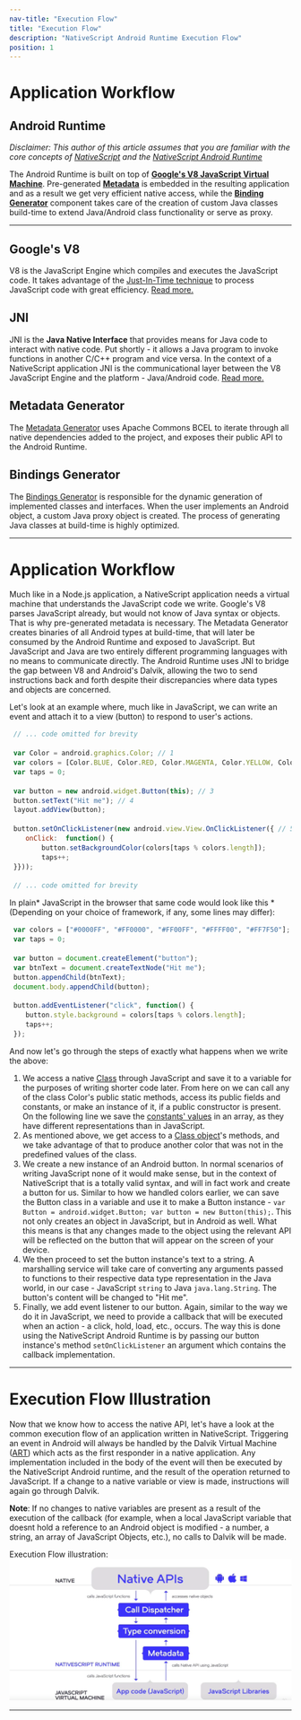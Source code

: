 ```yaml
---
nav-title: "Execution Flow"
title: "Execution Flow"
description: "NativeScript Android Runtime Execution Flow"
position: 1
---
```


# Application Workflow

Android Runtime 
---
_Disclaimer: This author of this article assumes that you are familiar with the core concepts of [NativeScript](http://docs.nativescript.org/) and the [NativeScript Android Runtime](../overview.md)_

The Android Runtime is built on top of **[Google's V8 JavaScript Virtual Machine](#googles-v8)**. Pre-generated **[Metadata](#metadata-generator)** is embedded in the resulting application and as a result we get very efficient native access, while the **[Binding Generator](#binding-generator)** component takes care of the creation of custom Java classes build-time to extend Java/Android class functionality or serve as proxy.
 
---
 
## Google's V8
 V8 is the JavaScript Engine which compiles and executes the JavaScript code. It takes advantage of the [Just-In-Time technique](http://whatis.techtarget.com/definition/just-in-time-compiler-JIT) to process JavaScript code with great efficiency. [Read more.](https://developers.google.com/v8/)
 
## JNI
 JNI is the **Java Native Interface** that provides means for Java code to interact with native code. Put shortly - it allows a Java program to invoke functions in another C/C++ program and vice versa. In the context of a NativeScript application JNI is the communicational layer between the V8 JavaScript Engine and the platform - Java/Android code. [Read more.](http://developer.android.com/training/articles/perf-jni.html)
 
## Metadata Generator 
 The [Metadata Generator](../metadata/overview.md) uses Apache Commons BCEL to iterate through all native dependencies added to the project, and exposes their public API to the Android Runtime.
     
## Bindings Generator
 The [Bindings Generator](../generator/overview.md) is responsible for the dynamic generation of implemented classes and interfaces. When the user implements an Android object, a custom Java proxy object is created. The process of generating Java classes at build-time is highly optimized.
 
---
 
# Application Workflow 
 Much like in a Node.js application, a NativeScript application needs a virtual machine that understands the JavaScript code we write. Google's V8 parses JavaScript already, but would not know of Java syntax or objects. That is why pre-generated metadata is necessary. The Metadata Generator creates binaries of all Android types at build-time, that will later be consumed by the Android Runtime and exposed to JavaScript. But JavaScript and Java are two entirely different programming languages with no means to communicate directly. The Android Runtime uses JNI to bridge the gap between V8 and Android's Dalvik, allowing the two to send instructions back and forth despite their discrepancies where data types and objects are concerned.
 
 Let's look at an example where, much like in JavaScript, we can write an event and attach it to a view (button) to respond to user's actions.
 
```javascript
 // ... code omitted for brevity
 
 var Color = android.graphics.Color; // 1
 var colors = [Color.BLUE, Color.RED, Color.MAGENTA, Color.YELLOW, Color.parseColor("#FF7F50")] // 2
 var taps = 0;
 
 var button = new android.widget.Button(this); // 3
 button.setText("Hit me"); // 4
 layout.addView(button);
 
 button.setOnClickListener(new android.view.View.OnClickListener({ // 5
    onClick:  function() {
    	button.setBackgroundColor(colors[taps % colors.length]);
    	taps++;
 }}));
            
 // ... code omitted for brevity
```
 
In plain* JavaScript in the browser that same code would look like this *(Depending on your choice of framework, if any, some lines may differ):
 
```javascript
 var colors = ["#0000FF", "#FF0000", "#FF00FF", "#FFFF00", "#FF7F50"];
 var taps = 0;
 
 var button = document.createElement("button");        
 var btnText = document.createTextNode("Hit me");
 button.appendChild(btnText);
 document.body.appendChild(button);
 
 button.addEventListener("click", function() {
    button.style.background = colors[taps % colors.length];
    taps++;
 });
```
 
And now let's go through the steps of exactly what happens when we write the above:
 
 1. We access a native [Class](https://docs.oracle.com/javase/tutorial/java/concepts/class.html) through JavaScript and save it to a variable for the purposes of writing shorter code later. From here on we can call any of the class Color's public static methods, access its public fields and constants, or make an instance of it, if a public constructor is present. On the following line we save the [constants' values](http://developer.android.com/reference/android/graphics/Color.html) in an array, as they have different representations than in JavaScript.
 2. As mentioned above, we get access to a [Class object](https://docs.oracle.com/javase/8/docs/api/java/lang/Class.html)'s methods, and we take advantage of that to produce another color that was not in the predefined values of the class.
 3. We create a new instance of an Android button. In normal scenarios of writing JavaScript none of it would make sense, but in the context of NativeScript that is a totally valid syntax, and will in fact work and create a button for us. Similar to how we handled colors earlier, we can save the Button class in a variable and use it to make a Button instance - `var Button = android.widget.Button; var button = new Button(this);`. This not only creates an object in JavaScript, but in Android as well. What this means is that any changes made to the object using the relevant API will be reflected on the button that will appear on the screen of your device.
 4. We then proceed to set the button instance's text to a string. A marshalling service will take care of converting any arguments passed to functions to their respective data type representation in the Java world, in our case - JavaScript `string` to Java `java.lang.String`. The button's content will be changed to "Hit me".
 5. Finally, we add event listener to our button. Again, similar to the way we do it in JavaScript, we need to provide a callback that will be executed when an action - a click, hold, load, etc., occurs. The way this is done using the NativeScript Android Runtime is by passing our button instance's method `setOnClickListener` an argument which contains the callback implementation.

---
 
# Execution Flow Illustration
Now that we know how to access the native API, let's have a look at the common execution flow of an application written in NativeScript.
Triggering an event in Android will always be handled by the Dalvik Virtual Machine ([ART](https://en.wikipedia.org/wiki/Android_Runtime)) which acts as the first responder in a native application. Any implementation included in the body of the event will then be executed by the NativeScript Android runtime, and the result of the operation returned to JavaScript. If a change to a native variable or view is made, instructions will again go through Dalvik. 

**Note**: If no changes to native variables are present as a result of the execution of the callback (for example, when a local JavaScript variable that doesnt hold a reference to an Android object is modified - a number, a string, an array of JavaScript Objects, etc.), no calls to Dalvik will be made.
 
Execution Flow illustration:
![How a NativeScript program's execution flow looks like on Android devices](app_process.png)

---

